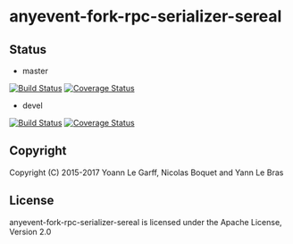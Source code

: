 anyevent-fork-rpc-serializer-sereal
===================================

Status
------

- master

[![Build Status](https://travis-ci.org/Navel-IT/anyevent-fork-rpc-serializer-sereal.svg?branch=master)](https://travis-ci.org/Navel-IT/anyevent-fork-rpc-serializer-sereal?branch=master)
[![Coverage Status](https://coveralls.io/repos/github/Navel-IT/anyevent-fork-rpc-serializer-sereal/badge.svg?branch=master)](https://coveralls.io/github/Navel-IT/anyevent-fork-rpc-serializer-sereal?branch=master)

- devel

[![Build Status](https://travis-ci.org/Navel-IT/anyevent-fork-rpc-serializer-sereal.svg?branch=devel)](https://travis-ci.org/Navel-IT/anyevent-fork-rpc-serializer-sereal?branch=devel)
[![Coverage Status](https://coveralls.io/repos/github/Navel-IT/anyevent-fork-rpc-serializer-sereal/badge.svg?branch=devel)](https://coveralls.io/github/Navel-IT/anyevent-fork-rpc-serializer-sereal?branch=devel)

Copyright
---------

Copyright (C) 2015-2017 Yoann Le Garff, Nicolas Boquet and Yann Le Bras

License
-------

anyevent-fork-rpc-serializer-sereal is licensed under the Apache License, Version 2.0
